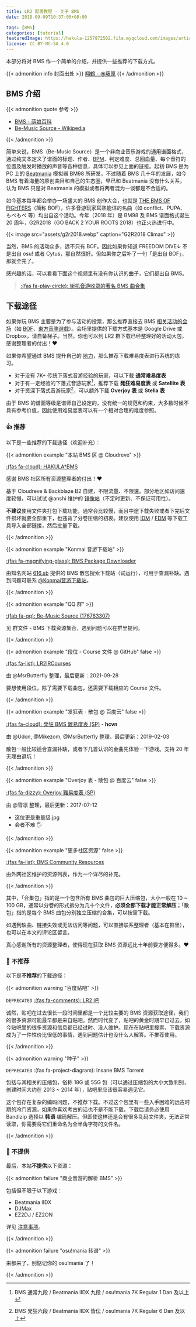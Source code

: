 ```yaml
---
title: LR2 配置教程 - 关于 BMS
date: 2018-09-09T10:37:00+08:00

tags: [BMS]
categories: [tutorial]
featuredImage: https://hakula-1257872502.file.myqcloud.com/images/article-covers/70937229.webp
license: CC BY-NC-SA 4.0
---
```


本部分将对 BMS 作一个简单的介绍，并提供一些推荐的下载方式。

<!--more-->

{{< admonition info 封面出处 >}}
[翔鶴 - @藤原](https://www.pixiv.net/artworks/70937229)
{{< /admonition >}}

## BMS 介绍

{{< admonition quote 参考 >}}

- [BMS - 萌娘百科](https://zh.moegirl.org.cn/BMS)
- [Be-Music Source - Wikipedia](https://en.wikipedia.org/wiki/Be-Music_Source)

{{< /admonition >}}

简单来说，BMS（Be-Music Source）是一个非商业音乐游戏的通用谱面格式，通过纯文本定义了谱面的标题、作者、[BPM][bpm-wiki]、判定难度、总回血量、每个音符的位置及触发时播放的声音等各种信息，具体可以参见上面的链接。起初 BMS 是为 PC 上的 [Beatmania][bm-wiki] 模拟器 BM98 所研发，不过随着 BMS 几十年的发展，如今 BMS 有着海量的原创曲目和自己的生态圈，早已和 Beatmania 没有什么关系，认为 BMS 只是对 Beatmania 的模拟或者将两者混为一谈都是不合适的。

如今基本每年都会举办一场盛大的 BMS 创作大会，也就是 [THE BMS OF FIGHTERS][bof]（简称 BOF），许多音游玩家耳熟能详的名曲（如 conflict、PUPA、もぺもぺ 等）均出自这个活动。今年（2018 年）是 BM98 及 BMS 谱面格式诞生 20 周年，G2R2018（GO BACK 2 YOUR ROOTS 2018）也正火热进行中。

{{< image src="assets/g2r2018.webp" caption="G2R2018 Climax" >}}

当然，BMS 的活动众多，远不只有 BOF。因此如果你知道 FREEDOM DiVE↓ 不是出自 osu! 或者 Cytus，那自然很好。但如果你之后补了一句「是出自 BOF」，那就全完了。

感兴趣的话，可以看看下面这个视频里有没有你认识的曲子，它们都出自 BMS。

> [:(fas fa-play-circle):  街机音游收录的著名 BMS 曲合集](https://www.bilibili.com/video/BV1bW411Y7yi)

## 下载途径

如果你玩 BMS 主要是为了参与活动的投票，那么推荐直接去 BMS [相关活动的会场][bms-events]（如 [BOF][bof]、[東方音弾遊戯][ondan]）。会场里提供的下载方式基本是 Google Drive 或 Dropbox，请自备梯子。当然，你也可以到 LR2 群下载已经整理好的活动大包，感谢整理者的付出！:heart:

如果你希望通过 BMS 提升自己的 [地力][jiriki]，那么推荐下载难易度表进行系统的练习。

- 对于没有 7K+ 传统下落式音游经验的玩家，可以下载 **通常难易度表**
- 对于有一定经验的下落式音游玩家[^1]，推荐下载 **発狂难易度表** 或 **Satellite 表**
- 对于资深下落式音游玩家[^2]，可以额外下载 **Overjoy 表** 或 **Stella 表**

由于 BMS 的谱面等级是谱师自己设定的，没有统一的规范和约束，大多数时候不具有参考价值，因此使用难易度表可以有一个相对合理的难度参照。

### :thumbsup: 推荐

以下是一些推荐的下载途径（欢迎补充）：

{{< admonition example "本站 BMS 区 @ Cloudreve" >}}

[:(fas fa-cloud):  HAKULA†BMS](https://bms.hakula.xyz)

感谢 BMS 社区所有资源整理者的付出！:heart:  

基于 Cloudreve & Backblaze B2 自建，不限流量、不限速。部分地区如访问速度较慢，可以试试 @anshi 维护的 [镜像站](https://bms.iidx.ca)（不定时更新、不保证可用性）。

**不建议**使用文件夹打包下载功能，通常会比较慢，而且中途下载失败或者下完后文件损坏就要全部重下，也违背了分卷压缩的初衷。建议使用 [IDM](https://www.internetdownloadmanager.com) / [FDM](https://www.freedownloadmanager.org) 等下载工具导入全部链接，然后批量下载。

{{< /admonition >}}

{{< admonition example "Konmai 音游下载站" >}}

[:(fas fa-magnifying-glass):  BMS Package Downloader](https://616.sb/bms)

由知名网站 [616.sb](https://616.sb) 提供的 BMS 散包搜索下载站（试运行），可用于查漏补缺。遇到问题可联系 [@Konmai音游下载站](https://space.bilibili.com/1227019768)。

{{< /admonition >}}

{{< admonition example "QQ 群" >}}

[:(fab fa-qq):  Be-Music Source (176763307)](https://jq.qq.com/?_wv=1027&k=5L8MRvF)

见 群文件 - BMS 下载资源集合，遇到问题可以在群里提问。

{{< /admonition >}}

{{< admonition example "段位 - Course 文件 @ GitHub" false >}}

[:(fas fa-list):  LR2IRCourses](https://github.com/MsrLab-org/LR2IRCourses)

由 @MsrButterfly 整理，最后更新：2021-09-28

要想使用段位，除了需要下载曲包，还需要下载相应的 Course 文件。

{{< /admonition >}}

{{< admonition example "发狂表 - 散包 @ 百度云" false >}}

[:(fas fa-cloud):  発狂 BMS 難易度表 (SP)](https://pan.baidu.com/s/1pLNgqBh) - **hcvn**

由 @Udon, @Mikezom, @MsrButterfly 整理，最后更新：2019-02-03

散包一般比较适合查漏补缺，或者下几首认识的金曲先体验一下游戏。支持 20 年无理由退坑！

{{< /admonition >}}

{{< admonition example "Overjoy 表 - 散包 @ 百度云" false >}}

[:(fas fa-dizzy):  Overjoy 難易度表 (SP)](https://pan.baidu.com/s/1__S0VsK0sbfYWBNmwYCrpw)

由 @雪凛 整理，最后更新：2017-07-12

- 这位更是重量级.jpg
- 会者不难 :raised_hand_with_fingers_splayed:

{{< /admonition >}}

{{< admonition example "更多社区资源" false >}}

[:(fas fa-list):  BMS Community Resources](https://bms-community.github.io/resources/)

由外网社区维护的资源列表，作为一个详尽的补充。

{{< /admonition >}}

其中，「合集包」指的是一个包含所有 BMS 曲包的巨大压缩包，大小一般在 10 ~ 100 GB，通常以分卷的形式拆分为几十个文件，**必须全部下载才能正常解压**；「散包」指的是每个 BMS 曲包分别独立压缩的合集，可以按需下载。

如遇到缺曲、链接失效或无法访问等问题，可以直接联系整理者（基本在群里），也可以在本文的评论区留言。

真心感谢所有的资源整理者，使得现在获取 BMS 资源远比十年前要方便得多。:heart:

### :thinking: 不推荐

以下是**不推荐**的下载途径：

{{< admonition warning "百度贴吧" >}}

`DEPRECATED` [:(fas fa-comments):  LR2 吧](https://tieba.baidu.com/f?kw=lr2)

诚然，贴吧在过去很长一段时间里都是一个比较主要的 BMS 资源获取途径，我们的很多资源可能最早都是来自贴吧。然而时代变了，贴吧的黄金时期早已过去，如今贴吧里的很多资源和信息都已经过时、没人维护。现在在贴吧里搜索、下载资源成为了一件性价比很低的事情，遇到问题估计也没什么人解答。不推荐使用。

{{< /admonition >}}

{{< admonition warning "种子" >}}

`DEPRECATED` :(fas fa-project-diagram):  Insane BMS Torrent

包括与其相关的压缩包，俗称 18G 或 55G 包（可以通过压缩包的大小大致判别，创建时间大约在 2013 ~ 2014 年），贴吧里应该很容易遇见它。

这个包存在复杂的编码问题，不推荐下载。不过这个包里有一些入手困难的远古时期的冷门资源，如果你喜欢考古的话也不是不能下载，下载后请务必使用 Bandizip 选择以 **韩语** 编码解压。但即使这样还是会有很多乱码文件夹，无法正常读取，你需要将它们重命名为全半角字符的文件名。

{{< /admonition >}}

### :no_entry_sign: 不提供

最后，本站**不提供**以下资源：

{{< admonition failure "商业音游的解析 BMS" >}}

包括但不限于以下游戏：

- Beatmania IIDX
- DJMax
- EZ2DJ / EZ2ON

详见 [注意事项](../notices)。

{{< /admonition >}}

{{< admonition failure "osu!mania 转谱" >}}

来都来了，别惦记你的 osu!mania 了！

{{< /admonition >}}

[bpm-wiki]: https://en.wikipedia.org/wiki/Tempo
[bm-wiki]: https://en.wikipedia.org/wiki/Beatmania
[bms-events]: https://manbow.nothing.sh/event/event.cgi
[bof]: https://www.bmsoffighters.net
[ondan]: https://thwiki.cc/%E4%B8%9C%E6%96%B9%E9%9F%B3%E5%BC%B9%E6%B8%B8%E6%88%8F
[jiriki]: http://blog.sina.com.cn/s/blog_878b21b40101izh6.html

[^1]: BMS 通常九段 / Beatmania IIDX 九段 / osu!mania 7K Regular 1 Dan 及以上
[^2]: BMS 発狂六段 / Beatmania IIDX 皆伝 / osu!mania 7K Regular 6 Dan 及以上
